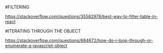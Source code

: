 #FILTERING

https://stackoverflow.com/questions/35582978/best-way-to-filter-table-in-react

#ITERATING THROUGH THE OBJECT

https://stackoverflow.com/questions/684672/how-do-i-loop-through-or-enumerate-a-javascript-object
